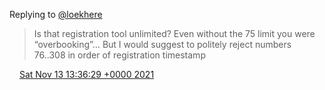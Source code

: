 Replying to [@loekhere](https://twitter.com/loekhere/status/1459225924273061897)

> Is that registration tool unlimited? Even without the 75 limit you were “overbooking”… But I would suggest to politely reject numbers 76\.\.308 in order of registration timestamp

<img src="../../media/tweet.ico" width="12" /> [Sat Nov 13 13:36:29 +0000 2021](https://twitter.com/DromerDenker/status/1459515513869062146)